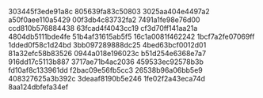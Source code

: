 303445f3ede91a8c
805639fa83c50803
3025aa404e4497a2
a50f0aee110a5429
00f3db4c83732fa2
7491a1fe98e76d00
ccd810b576884438
63fcad4f4043cc19
cf3d70ff141aa21a
4804db5111bde4fe
51b4af31615ab5f5
16c1a0081f462242
1bcf7a2fe07069ff
1dded0f58c1d24bd
3bb097289888dc25
4bed63bcf0012d01
81a32efc58b83526
0944a018e196023c
b51d254e6368e7a7
916dd17c5113b887
3717ae71b4ac2036
459533ec92578b3b
fd10af8c133961dd
f2bac09e56fb5cc3
26538b96a06bb5e9
408327625a3b392c
3deaaf8190b5e246
1fe02f2a43eca74d
8aa124dbfefa34ef
